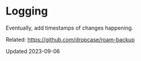 # Logging

Eventually, add timestamps of changes happening.

Related: https://github.com/dropcase/roam-backup

Updated 2023-09-06
